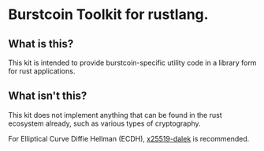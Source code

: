 # Burstcoin Toolkit for rustlang.

## What is this?
This kit is intended to provide burstcoin-specific utility code in a library form
for rust applications.

## What isn't this?
This kit does not implement anything that can be found in the rust ecosystem already, such as
various types of cryptography.

For Elliptical Curve Diffie Hellman (ECDH), [x25519-dalek] is recommended.




[x25519-dalek]: https://github.com/dalek-cryptography/x25519-dalek "x25519-dalek"